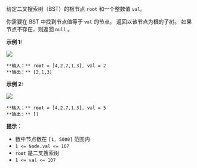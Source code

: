 给定二叉搜索树（BST）的根节点 `root` 和一个整数值 `val`。

你需要在 BST 中找到节点值等于 `val` 的节点。 返回以该节点为根的子树。 如果节点不存在，则返回 `null` 。



**示例 1:**

![](https://assets.leetcode.com/uploads/2021/01/12/tree1.jpg)

    
    
    **输入：** root = [4,2,7,1,3], val = 2
    **输出：** [2,1,3]
    

**示例 2:**

![](https://assets.leetcode.com/uploads/2021/01/12/tree2.jpg)

    
    
    **输入：** root = [4,2,7,1,3], val = 5
    **输出：** []
    



**提示：**

  * 数中节点数在 `[1, 5000]` 范围内
  * `1 <= Node.val <= 107`
  * `root` 是二叉搜索树
  * `1 <= val <= 107`


